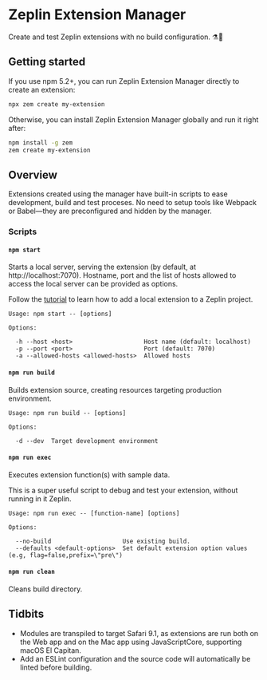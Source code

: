 # Zeplin Extension Manager

Create and test Zeplin extensions with no build configuration. ⚗️🦄

## Getting started

If you use npm 5.2+, you can run Zeplin Extension Manager directly to create an extension:

```sh
npx zem create my-extension
```

Otherwise, you can install Zeplin Extension Manager globally and run it right after:

```sh
npm install -g zem
zem create my-extension
```

## Overview

Extensions created using the manager have built-in scripts to ease development, build and test proceses. No need to setup tools like Webpack or Babel—they are preconfigured and hidden by the manager.

### Scripts

#### `npm start`

Starts a local server, serving the extension (by default, at http://localhost:7070). Hostname, port and the list of hosts allowed to access the local server can be provided as options.

Follow the [tutorial](https://github.com/zeplin/zeplin-extension-documentation/blob/master/tutorial.md#adding-a-local-extension) to learn how to add a local extension to a Zeplin project.

```
Usage: npm start -- [options]

Options:

  -h --host <host>                    Host name (default: localhost)
  -p --port <port>                    Port (default: 7070)
  -a --allowed-hosts <allowed-hosts>  Allowed hosts
```

#### `npm run build`

Builds extension source, creating resources targeting production environment.

```
Usage: npm run build -- [options]

Options:

  -d --dev  Target development environment
```

#### `npm run exec`

Executes extension function(s) with sample data.

This is a super useful script to debug and test your extension, without running in it Zeplin.

```
Usage: npm run exec -- [function-name] [options]

Options:

  --no-build                    Use existing build.
  --defaults <default-options>  Set default extension option values (e.g, flag=false,prefix=\"pre\")
```

#### `npm run clean`

Cleans build directory.

## Tidbits

- Modules are transpiled to target Safari 9.1, as extensions are run both on the Web app and on the Mac app using JavaScriptCore, supporting macOS El Capitan.
- Add an ESLint configuration and the source code will automatically be linted before building.